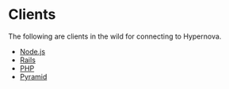 # Clients

The following are clients in the wild for connecting to Hypernova.

* [Node.js](https://github.com/airbnb/hypernova-node)
* [Rails](https://github.com/airbnb/hypernova-ruby)
* [PHP](https://github.com/wayfair/hypernova-php)
* [Pyramid](https://github.com/Yelp/pyramid-hypernova)
